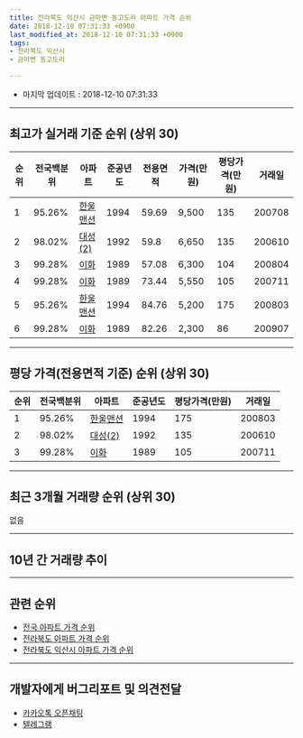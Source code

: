 ```yaml
---
title: 전라북도 익산시 금마면 동고도리 아파트 가격 순위
date: 2018-12-10 07:31:33 +0900
last_modified_at: 2018-12-10 07:31:33 +0900
tags:
- 전라북도 익산시
- 금마면 동고도리

---
```


* 마지막 업데이트 : 2018-12-10 07:31:33

---

## 최고가 실거래 기준 순위 (상위 30)


|순위|전국백분위|아파트|준공년도|전용면적|가격(만원)|평당가격(만원)|거래일|
|---|---|---|---|---|---|---|---|
|1|95.26%|[한울맨션](https://search.naver.com/search.naver?query=%EC%A0%84%EB%9D%BC%EB%B6%81%EB%8F%84+%EC%9D%B5%EC%82%B0%EC%8B%9C+%EA%B8%88%EB%A7%88%EB%A9%B4+%EB%8F%99%EA%B3%A0%EB%8F%84%EB%A6%AC+%ED%95%9C%EC%9A%B8%EB%A7%A8%EC%85%98)|1994|59.69|9,500|135|200708|
|2|98.02%|[대성(2)](https://search.naver.com/search.naver?query=%EC%A0%84%EB%9D%BC%EB%B6%81%EB%8F%84+%EC%9D%B5%EC%82%B0%EC%8B%9C+%EA%B8%88%EB%A7%88%EB%A9%B4+%EB%8F%99%EA%B3%A0%EB%8F%84%EB%A6%AC+%EB%8C%80%EC%84%B1%282%29)|1992|59.8|6,650|135|200610|
|3|99.28%|[이화](https://search.naver.com/search.naver?query=%EC%A0%84%EB%9D%BC%EB%B6%81%EB%8F%84+%EC%9D%B5%EC%82%B0%EC%8B%9C+%EA%B8%88%EB%A7%88%EB%A9%B4+%EB%8F%99%EA%B3%A0%EB%8F%84%EB%A6%AC+%EC%9D%B4%ED%99%94)|1989|57.08|6,300|104|200804|
|4|99.28%|[이화](https://search.naver.com/search.naver?query=%EC%A0%84%EB%9D%BC%EB%B6%81%EB%8F%84+%EC%9D%B5%EC%82%B0%EC%8B%9C+%EA%B8%88%EB%A7%88%EB%A9%B4+%EB%8F%99%EA%B3%A0%EB%8F%84%EB%A6%AC+%EC%9D%B4%ED%99%94)|1989|73.44|5,550|105|200711|
|5|95.26%|[한울맨션](https://search.naver.com/search.naver?query=%EC%A0%84%EB%9D%BC%EB%B6%81%EB%8F%84+%EC%9D%B5%EC%82%B0%EC%8B%9C+%EA%B8%88%EB%A7%88%EB%A9%B4+%EB%8F%99%EA%B3%A0%EB%8F%84%EB%A6%AC+%ED%95%9C%EC%9A%B8%EB%A7%A8%EC%85%98)|1994|84.76|5,200|175|200803|
|6|99.28%|[이화](https://search.naver.com/search.naver?query=%EC%A0%84%EB%9D%BC%EB%B6%81%EB%8F%84+%EC%9D%B5%EC%82%B0%EC%8B%9C+%EA%B8%88%EB%A7%88%EB%A9%B4+%EB%8F%99%EA%B3%A0%EB%8F%84%EB%A6%AC+%EC%9D%B4%ED%99%94)|1989|82.26|2,300|86|200907|


---

## 평당 가격(전용면적 기준) 순위 (상위 30)


|순위|전국백분위|아파트|준공년도|평당가격(만원)|거래일|
|---|---|---|---|---|---|
|1|95.26%|[한울맨션](https://search.naver.com/search.naver?query=%EC%A0%84%EB%9D%BC%EB%B6%81%EB%8F%84+%EC%9D%B5%EC%82%B0%EC%8B%9C+%EA%B8%88%EB%A7%88%EB%A9%B4+%EB%8F%99%EA%B3%A0%EB%8F%84%EB%A6%AC+%ED%95%9C%EC%9A%B8%EB%A7%A8%EC%85%98)|1994|175|200803|
|2|98.02%|[대성(2)](https://search.naver.com/search.naver?query=%EC%A0%84%EB%9D%BC%EB%B6%81%EB%8F%84+%EC%9D%B5%EC%82%B0%EC%8B%9C+%EA%B8%88%EB%A7%88%EB%A9%B4+%EB%8F%99%EA%B3%A0%EB%8F%84%EB%A6%AC+%EB%8C%80%EC%84%B1%282%29)|1992|135|200610|
|3|99.28%|[이화](https://search.naver.com/search.naver?query=%EC%A0%84%EB%9D%BC%EB%B6%81%EB%8F%84+%EC%9D%B5%EC%82%B0%EC%8B%9C+%EA%B8%88%EB%A7%88%EB%A9%B4+%EB%8F%99%EA%B3%A0%EB%8F%84%EB%A6%AC+%EC%9D%B4%ED%99%94)|1989|105|200711|


---

## 최근 3개월 거래량 순위 (상위 30)

없음

---

## 10년 간 거래량 추이


<div style="width:100%;">
    <canvas id="deal_progress" height="250"></canvas>
</div>

<script>
new Chart(document.getElementById("deal_progress"), {
    type: 'line',
    data: {
        labels: ['200812','200901','200902','200903','200904','200905','200906','200907','200908','200909','200910','200911','200912','201001','201002','201003','201004','201005','201006','201007','201008','201009','201010','201011','201012','201101','201102','201103','201104','201105','201106','201107','201108','201109','201110','201111','201112','201201','201202','201203','201204','201205','201206','201207','201208','201209','201210','201211','201212','201301','201302','201303','201304','201305','201306','201307','201308','201309','201310','201311','201312','201401','201402','201403','201404','201405','201406','201407','201408','201409','201410','201411','201412','201501','201502','201503','201504','201505','201506','201507','201508','201509','201510','201511','201512','201601','201602','201603','201604','201605','201606','201607','201608','201609','201610','201611','201612','201701','201702','201703','201704','201705','201706','201707','201708','201709','201710','201711','201712','201801','201802','201803','201804','201805','201806','201807','201808','201809','201810','201811','201812'],
        datasets: [{
            label: '실거래 수',
            pointRadius: 1,
            data: [0, 1, 0, 0, 1, 0, 0, 1, 0, 0, 1, 0, 0, 1, 1, 1, 1, 1, 0, 1, 1, 0, 0, 0, 1, 1, 1, 1, 0, 0, 0, 0, 0, 0, 0, 1, 0, 1, 1, 1, 0, 0, 0, 0, 0, 0, 0, 0, 0, 0, 1, 0, 0, 0, 0, 0, 0, 0, 1, 0, 0, 0, 0, 0, 1, 0, 0, 2, 0, 0, 0, 0, 0, 0, 0, 0, 0, 0, 0, 0, 0, 0, 0, 0, 0, 0, 0, 0, 0, 1, 0, 0, 1, 0, 0, 0, 1, 0, 0, 0, 0, 1, 0, 1, 0, 0, 0, 0, 0, 0, 0, 0, 0, 1, 1, 0, 0, 0, 0, 0, 0],
            borderColor: "rgba(255, 201, 14, 1)",
            backgroundColor: "rgba(255, 201, 14, 0.5)",
            fill: true,
        }]
    },
    options: {
        responsive: true,
        title: {
            display: true,
            text: '10년간 거래량 추이'
        },
        tooltips: {
            mode: 'index',
            intersect: false,
        },
        hover: {
            mode: 'nearest',
            intersect: true
        },
        scales: {
            xAxes: [{
                display: true,
                scaleLabel: {
                    display: true,
                    labelString: '년/월'
                }
            }],
            yAxes: [{
                display: true,
                ticks: {
                    suggestedMin: 0,
                },
                scaleLabel: {
                    display: true,
                    labelString: '실거래 수'
                }
            }]
        }
    }
});

</script>


---

## 관련 순위

- [전국 아파트 가격 순위](https://inasie.github.io/apt-ranking/전국)
- [전라북도 아파트 가격 순위](https://inasie.github.io/apt-ranking/전라북도)
- [전라북도 익산시 아파트 가격 순위](https://inasie.github.io/apt-ranking/전라북도-익산시)


---

## 개발자에게 버그리포트 및 의견전달

- [카카오톡 오픈채팅](https://open.kakao.com/o/gLJUAP4)
- [텔레그램](https://t.me/inasie)

